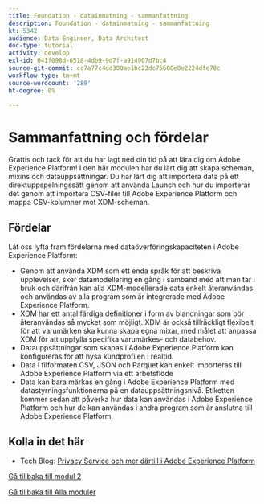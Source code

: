 ```yaml
---
title: Foundation - datainmatning - sammanfattning
description: Foundation - datainmatning - sammanfattning
kt: 5342
audience: Data Engineer, Data Architect
doc-type: tutorial
activity: develop
exl-id: 041f098d-6518-4db9-9d7f-a914907d7bc4
source-git-commit: cc7a77c4dd380ae1bc23dc75608e8e2224dfe78c
workflow-type: tm+mt
source-wordcount: '289'
ht-degree: 0%

---
```


# Sammanfattning och fördelar

Grattis och tack för att du har lagt ned din tid på att lära dig om Adobe Experience Platform!
I den här modulen har du lärt dig att skapa scheman, mixins och datauppsättningar. Du har lärt dig att importera data på ett direktuppspelningssätt genom att använda Launch och hur du importerar det genom att importera CSV-filer till Adobe Experience Platform och mappa CSV-kolumner mot XDM-scheman.

## Fördelar

Låt oss lyfta fram fördelarna med dataöverföringskapaciteten i Adobe Experience Platform:

- Genom att använda XDM som ett enda språk för att beskriva upplevelser, sker datamodellering en gång i samband med att man tar i bruk och därifrån kan alla XDM-modellerade data enkelt återanvändas och användas av alla program som är integrerade med Adobe Experience Platform.
- XDM har ett antal färdiga definitioner i form av blandningar som bör återanvändas så mycket som möjligt. XDM är också tillräckligt flexibelt för att varumärken ska kunna skapa egna mixar, med målet att anpassa XDM för att uppfylla specifika varumärkes- och databehov.
- Datauppsättningar som skapas i Adobe Experience Platform kan konfigureras för att hysa kundprofilen i realtid.
- Data i filformaten CSV, JSON och Parquet kan enkelt importeras till Adobe Experience Platform via ett arbetsflöde
- Data kan bara märkas en gång i Adobe Experience Platform med datastyrningsfunktionerna på en datauppsättningsnivå. Etiketten kommer sedan att påverka hur data kan användas i Adobe Experience Platform och hur de kan användas i andra program som är anslutna till Adobe Experience Platform.

## Kolla in det här

- Tech Blog: [Privacy Service och mer därtill i Adobe Experience Platform](https://medium.com/adobetech/privacy-services-and-beyond-in-adobe-experience-platform-31b8d7e9292)

[Gå tillbaka till modul 2](./data-ingestion.md)

[Gå tillbaka till Alla moduler](../../overview.md)
